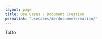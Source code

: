 ```yaml
---
layout: page
title: Use Cases - Document Creation
permalink: "usecases/de/documentcreation/"
---
```


ToDo

